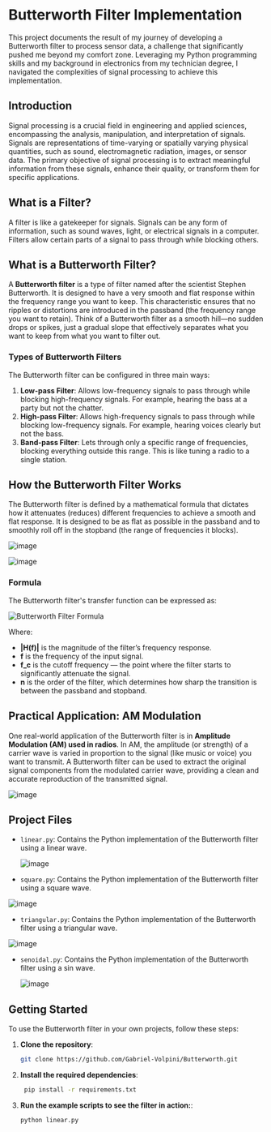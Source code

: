 # Butterworth Filter Implementation

This project documents the result of my journey of developing a Butterworth filter to process sensor data, a challenge that significantly pushed me beyond my comfort zone. Leveraging my Python programming skills and my background in electronics from my technician degree, I navigated the complexities of signal processing to achieve this implementation.

## Introduction

Signal processing is a crucial field in engineering and applied sciences, encompassing the analysis, manipulation, and interpretation of signals. Signals are representations of time-varying or spatially varying physical quantities, such as sound, electromagnetic radiation, images, or sensor data. The primary objective of signal processing is to extract meaningful information from these signals, enhance their quality, or transform them for specific applications.

## What is a Filter?

A filter is like a gatekeeper for signals. Signals can be any form of information, such as sound waves, light, or electrical signals in a computer. Filters allow certain parts of a signal to pass through while blocking others.

## What is a Butterworth Filter?

A **Butterworth filter** is a type of filter named after the scientist Stephen Butterworth. It is designed to have a very smooth and flat response within the frequency range you want to keep. This characteristic ensures that no ripples or distortions are introduced in the passband (the frequency range you want to retain). Think of a Butterworth filter as a smooth hill—no sudden drops or spikes, just a gradual slope that effectively separates what you want to keep from what you want to filter out.

### Types of Butterworth Filters

The Butterworth filter can be configured in three main ways:

1. **Low-pass Filter**: Allows low-frequency signals to pass through while blocking high-frequency signals. For example, hearing the bass at a party but not the chatter.
2. **High-pass Filter**: Allows high-frequency signals to pass through while blocking low-frequency signals. For example, hearing voices clearly but not the bass.
3. **Band-pass Filter**: Lets through only a specific range of frequencies, blocking everything outside this range. This is like tuning a radio to a single station.

## How the Butterworth Filter Works

The Butterworth filter is defined by a mathematical formula that dictates how it attenuates (reduces) different frequencies to achieve a smooth and flat response. It is designed to be as flat as possible in the passband and to smoothly roll off in the stopband (the range of frequencies it blocks).

![image](https://github.com/user-attachments/assets/ab61fd85-dd6b-425d-b577-ae72e5334a9e)

![image](https://github.com/user-attachments/assets/e670d835-47e8-4304-a6d7-0052f0d0f53d)


### Formula

The Butterworth filter's transfer function can be expressed as:

![Butterworth Filter Formula](https://github.com/user-attachments/assets/e138855c-e9ad-430e-8e7b-aabe277ac5e1)

Where:

- **|H(f)|** is the magnitude of the filter’s frequency response.
- **f** is the frequency of the input signal.
- **f_c** is the cutoff frequency — the point where the filter starts to significantly attenuate the signal.
- **n** is the order of the filter, which determines how sharp the transition is between the passband and stopband.

## Practical Application: AM Modulation

One real-world application of the Butterworth filter is in **Amplitude Modulation (AM) used in radios**. In AM, the amplitude (or strength) of a carrier wave is varied in proportion to the signal (like music or voice) you want to transmit. A Butterworth filter can be used to extract the original signal components from the modulated carrier wave, providing a clean and accurate reproduction of the transmitted signal.

![image](https://github.com/user-attachments/assets/d83cae05-03d5-43d2-b435-d8f7459bf87b)


## Project Files

- `linear.py`: Contains the Python implementation of the Butterworth filter using a linear wave.
  
  ![image](https://github.com/user-attachments/assets/ca3130f9-c933-4f23-9b55-3a24461ac1df)

- `square.py`: Contains the Python implementation of the Butterworth filter using a square wave.
  
![image](https://github.com/user-attachments/assets/8c910e6c-6c4c-4c95-acba-9fde0c6843f7)
  
- `triangular.py`: Contains the Python implementation of the Butterworth filter using a triangular wave.
  
![image](https://github.com/user-attachments/assets/07dc0d29-a9c5-44ea-9da9-9a5450894350)
  
- `senoidal.py`: Contains the Python implementation of the Butterworth filter using a sin wave.
  
  ![image](https://github.com/user-attachments/assets/cc6d6804-842b-4976-b413-f4d45ce957a4)


## Getting Started

To use the Butterworth filter in your own projects, follow these steps:

1. **Clone the repository**:

   ````bash
   git clone https://github.com/Gabriel-Volpini/Butterworth.git

   ````

2. **Install the required dependencies**:

   ```bash
    pip install -r requirements.txt
   ```

3. **Run the example scripts to see the filter in action:**:
   ```bash
   python linear.py
   ```
